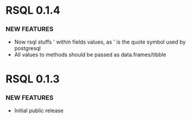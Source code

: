 RSQL 0.1.4
============

### NEW FEATURES

- Now rsql stuffs ' within fields values, as ' is the quote symbol used by postgresql
- All values to methods should be passed as data.frames/tibble

RSQL 0.1.3
============

### NEW FEATURES

* Initial public release

